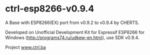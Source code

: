 ctrl-esp8266-v0.9.4
===================

A Base with ESP8266(EX) port from v0.9.2 to v0.9.4 by CHERTS.

Developed on Unofficial Development Kit for Espressif ESP8266 for Windows (http://programs74.ru/udkew-en.html), use SDK v0.9.4.

Project www.ctrl.ba
